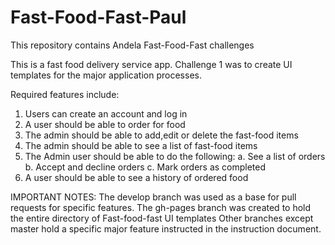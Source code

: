 # Fast-Food-Fast-Paul

This repository contains Andela Fast-Food-Fast challenges

This is a fast food delivery service app. Challenge 1 was to create UI templates for the major 
application processes.

Required features include:
1.	Users can create an account and log in
2.	A user should be able to order for food
3.	The admin should be able to add,edit or delete the fast-food items
4.	The admin should be able to see a list of fast-food items
5.	The Admin user should be able to do the following:
  a.	 See a list of orders
  b.	Accept and decline orders
  c.	Mark orders as completed
6.	A user should be able to see a history of ordered food

IMPORTANT NOTES:
The develop branch was used as a base for pull requests for specific features.
The gh-pages branch was created to hold the entire directory of Fast-food-fast UI templates
Other branches except master hold a specific major feature instructed in the instruction document.
